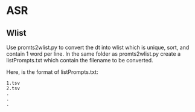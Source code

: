 # ASR

## Wlist

Use promts2wlist.py to convert the dt into wlist which is unique, sort, and contain 1 word per line.
In the same folder as promts2wlist.py create a listPrompts.txt which contain the filename to be converted.

Here, is the format of listPrompts.txt:
```
1.tsv
2.tsv
.
.
.
```